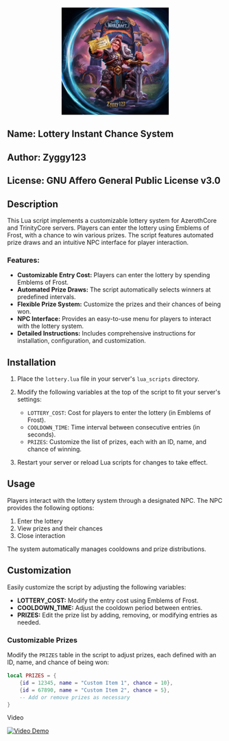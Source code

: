 <p align="center"><img src="https://github.com/zyggy123/lottery-chance-instant/blob/main/icon.png" alt="Logo" width="250"/></p>

## Name: Lottery Instant Chance System
## Author: Zyggy123
## License: GNU Affero General Public License v3.0

## Description

This Lua script implements a customizable lottery system for AzerothCore and TrinityCore servers. Players can enter the lottery using Emblems of Frost, with a chance to win various prizes. The script features automated prize draws and an intuitive NPC interface for player interaction.

### Features:

- **Customizable Entry Cost:** Players can enter the lottery by spending Emblems of Frost.
- **Automated Prize Draws:** The script automatically selects winners at predefined intervals.
- **Flexible Prize System:** Customize the prizes and their chances of being won.
- **NPC Interface:** Provides an easy-to-use menu for players to interact with the lottery system.
- **Detailed Instructions:** Includes comprehensive instructions for installation, configuration, and customization.

## Installation

1. Place the `lottery.lua` file in your server's `lua_scripts` directory.
2. Modify the following variables at the top of the script to fit your server's settings:

   - `LOTTERY_COST`: Cost for players to enter the lottery (in Emblems of Frost).
   - `COOLDOWN_TIME`: Time interval between consecutive entries (in seconds).
   - `PRIZES`: Customize the list of prizes, each with an ID, name, and chance of winning.

3. Restart your server or reload Lua scripts for changes to take effect.

## Usage

Players interact with the lottery system through a designated NPC. The NPC provides the following options:

1. Enter the lottery
2. View prizes and their chances
3. Close interaction

The system automatically manages cooldowns and prize distributions.

## Customization

Easily customize the script by adjusting the following variables:

- **LOTTERY_COST:** Modify the entry cost using Emblems of Frost.
- **COOLDOWN_TIME:** Adjust the cooldown period between entries.
- **PRIZES:** Edit the prize list by adding, removing, or modifying entries as needed.

### Customizable Prizes

Modify the `PRIZES` table in the script to adjust prizes, each defined with an ID, name, and chance of being won:

```lua
local PRIZES = {
    {id = 12345, name = "Custom Item 1", chance = 10},
    {id = 67890, name = "Custom Item 2", chance = 5},
    -- Add or remove prizes as necessary
}
```
Video

[![Video Demo](https://i9.ytimg.com/vi_webp/gWrXG_T-Omk/mq2.webp?sqp=CMCWxrQG-oaymwEmCMACELQB8quKqQMa8AEB-AH8CYAC0AWKAgwIABABGGUgVyhKMA8=&rs=AOn4CLDWBtoz1TJvY_LtrFzirHubJ_mQtQ)](https://www.youtube.com/watch?v=gWrXG_T-Omk)
